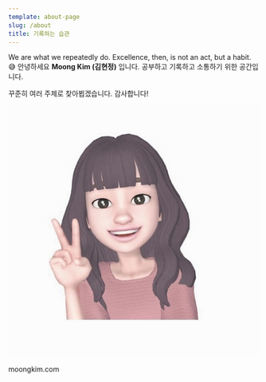 ```yaml
---
template: about-page
slug: /about
title: 기록하는 습관
---
```


We are what we repeatedly do. Excellence, then, is not an act, but a habit. 😅 안녕하세요 **Moong Kim (김현정)** 입니다. 
공부하고 기록하고 소통하기 위한 공간입니다. 

꾸준히 여러 주제로 찾아뵙겠습니다. 감사합니다!

![Myprofile](/assets/myprofile.jpg "Myprofile")



moongkim.com